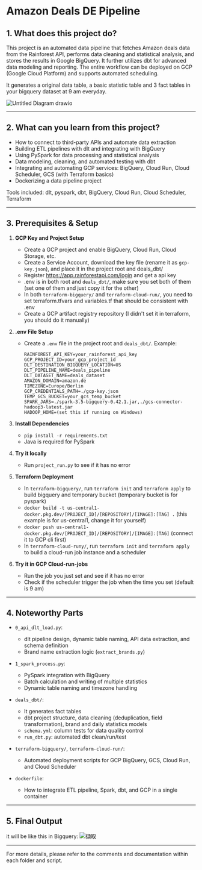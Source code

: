 # Amazon Deals DE Pipeline

## 1. What does this project do?

This project is an automated data pipeline that fetches Amazon deals data from the Rainforest API, performs data cleaning and statistical analysis, and stores the results in Google BigQuery. It further utilizes dbt for advanced data modeling and reporting. The entire workflow can be deployed on GCP (Google Cloud Platform) and supports automated scheduling.

It generates a original data table, a basic statistic table and 3 fact tables in your bigquery dataset at 9 am everyday. 

![Untitled Diagram drawio](https://github.com/user-attachments/assets/419d7c76-9099-4395-a2e7-eed305b53779)

---

## 2. What can you learn from this project?

- How to connect to third-party APIs and automate data extraction
- Building ETL pipelines with dlt and integrating with BigQuery
- Using PySpark for data processing and statistical analysis
- Data modeling, cleaning, and automated testing with dbt
- Integrating and automating GCP services: BigQuery, Cloud Run, Cloud Scheduler, GCS (with Terraform basics)
- Dockerizing a data pipeline project

Tools included: dlt, pyspark, dbt, BigQuery, Cloud Run, Cloud Scheduler, Terraform

---

## 3. Prerequisites & Setup

1. **GCP Key and Project Setup**
   - Create a GCP project and enable BigQuery, Cloud Run, Cloud Storage, etc.
   - Create a Service Account, download the key file (rename it as `gcp-key.json`), and place it in the project root and deals_dbt/
   - Register https://app.rainforestapi.com/login and get a api key
   - .env is in both root and `deals_dbt/`, make sure you set both of them (set one of them and just copy it for the other)
   - In both `terraform-bigquery/` and `terraform-cloud-run/`, you need to set terraform.tfvars and variables.tf that should be consistent with .env
   - Create a GCP artifact registry repository (I didn't set it in terraform, you should do it manually)

2. **.env File Setup**
   - Create a `.env` file in the project root and `deals_dbt/`. Example:
     ```
     RAINFOREST_API_KEY=your_rainforest_api_key
     GCP_PROJECT_ID=your_gcp_project_id
     DLT_DESTINATION_BIGQUERY_LOCATION=US
     DLT_PIPELINE_NAME=deals_pipeline
     DLT_DATASET_NAME=deals_dataset
     AMAZON_DOMAIN=amazon.de
     TIMEZONE=Europe/Berlin
     GCP_CREDENTIALS_PATH=./gcp-key.json
     TEMP_GCS_BUCKET=your_gcs_temp_bucket
     SPARK_JARS=./spark-3.5-bigquery-0.42.1.jar,./gcs-connector-hadoop3-latest.jar
     HADOOP_HOME=(set this if running on Windows)
     ```
3. **Install Dependencies**
   - `pip install -r requirements.txt`
   - Java is required for PySpark

4. **Try it locally**
   - Run `project_run.py` to see if it has no error

5. **Terraform Deployment**
   - In `terraform-bigquery/`, run `terraform init` and `terraform apply` to build bigquery and temporary bucket (temporary bucket is for pyspark)
   - `docker build -t us-central1-docker.pkg.dev/[PROJECT_ID]/[REPOSITORY]/[IMAGE]:[TAG] .` (this example is for us-central1, change it for yourself)
   - `docker push us-central1-docker.pkg.dev/[PROJECT_ID]/[REPOSITORY]/[IMAGE]:[TAG]` (connect it to GCP cli first)
   - In `terraform-cloud-runy/`, run `terraform init` and `terraform apply` to build a cloud-run job instance and a scheduler

3. **Try it in GCP Cloud-run-jobs**
   - Run the job you just set and see if it has no error
   - Check if the scheduler trigger the job when the time you set (default is 9 am)

---

## 4. Noteworthy Parts

- `0_api_dlt_load.py`:  
  - dlt pipeline design, dynamic table naming, API data extraction, and schema definition
  - Brand name extraction logic (`extract_brands.py`)

- `1_spark_process.py`:  
  - PySpark integration with BigQuery
  - Batch calculation and writing of multiple statistics
  - Dynamic table naming and timezone handling

- `deals_dbt/`:
  - It generates fact tables 
  - dbt project structure, data cleaning (deduplication, field transformation), brand and daily statistics models
  - `schema.yml`: column tests for data quality control
  - `run_dbt.py`: automated dbt clean/run/test

- `terraform-bigquery/`, `terraform-cloud-run/`:  
  - Automated deployment scripts for GCP BigQuery, GCS, Cloud Run, and Cloud Scheduler

- `dockerfile`:  
  - How to integrate ETL pipeline, Spark, dbt, and GCP in a single container

---

## 5. Final Output

it will be like this in Bigquery:
![擷取](https://github.com/user-attachments/assets/e0087607-6b2a-4e85-b833-8e170791a1a1)


---

For more details, please refer to the comments and documentation within each folder and script.
